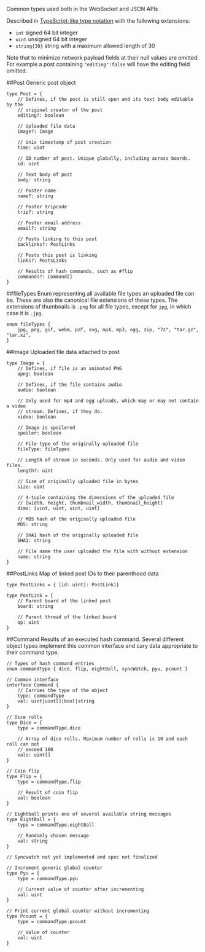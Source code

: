 Common types used both in the WebSocket and JSON APIs

Described in
[TypeScript-like type notation](https://www.typescriptlang.org/docs/handbook/interfaces.html)
with the following extensions:
- `int` signed 64 bit integer
- `uint` unsigned 64 bit integer
- `string{30}` string with a maximum allowed length of 30

Note that to minimize network payload fields at their null values are omitted.
For example a post containing `"editing":false` will have the editing field
omitted.

##Post
Generic post object
```
type Post = {
	// Defines, if the post is still open and its text body editable by the
	// original creator of the post
	editing?: boolean

	// Uploaded file data
	image?: Image

	// Unix timestamp of post creation
	time: uint

	// ID number of post. Unique globally, including across boards.
	id: uint

	// Text body of post
	body: string

	// Poster name
	name?: string

	// Poster tripcode
	trip?: string

	// Poster email address
	email?: string

	// Posts linking to this post
	backlinks?: PostLinks

	// Posts this post is linking
	links?: PostsLinks

	// Results of hash commands, such as #flip
	commands?: Command[]
}
```

##fileTypes
Enum representing all available file types an uploaded file can be. These are
also the canonical file extensions of these types. The extensions of thumbnails
is `.png` for all file types, except for `jpg`, in which case it is `.jpg`.
```
enum fileTypes {
	jpg, png, gif, webm, pdf, svg, mp4, mp3, ogg, zip, "7z", "tar.gz", "tar.xz",
}
```

##Image
Uploaded file data attached to post
```
type Image = {
	// Defines, if file is an animated PNG
	apng: boolean

	// Defines, if the file contains audio
	audio: boolean

	// Only used for mp4 and ogg uploads, which may or may not contain a video
	// stream. Defines, if they do.
	video: boolean

	// Image is spoilered
	spoiler: boolean

	// File type of the originally uploaded file
	fileType: fileTypes

	// Length of stream in seconds. Only used for audio and video files.
	length?: uint

	// Size of originally uploaded file in bytes
	size: uint

	// 4-tuple containing the dimensions of the uploaded file
	// [width, height, thumbnail_width, thumbnail_height]
	dims: [uint, uint, uint, uint]

	// MD5 hash of the originally uploaded file
	MD5: string

	// SHA1 hash of the originally uploaded file
	SHA1: string

	// File name the user uploaded the file with without extension
	name: string
}
```

##PostLinks
Map of linked post IDs to their parenthood data
```
type PostLinks = { [id: uint]: PostLink)}

type PostLink = {
	// Parent board of the linked post
	board: string

	// Parent thread of the linked board
	op: uint
}
```

##Command
Results of an executed hash command. Several different object types implement
this common interface and cary data appropriate to their command type.
```
// Types of hash command entries
enum commandType { dice, flip, eightBall, syncWatch, pyu, pcount }

// Common interface
interface Command {
	// Carries the type of the object
	type: commandType
	val: uint|uint[]|bool|string
}

// Dice rolls
type Dice = {
	type = commandType.dice

	// Array of dice rolls. Maximum number of rolls is 10 and each roll can not
	// exceed 100
	vals: uint[]
}

// Coin flip
type Flip = {
	type = commandType.flip

	// Result of coin flip
	val: boolean
}

// Eightball prints one of several available string messages
type EightBall = {
	type = commandType.eightBall

	// Randomly chosen message
	val: string
}

// Syncwatch not yet implemented and spec not finalized

// Increment generic global counter
type Pyu = {
	type = commandType.pyu

	// Current value of counter after incrementing
	val: uint
}

// Print current global counter without incrementing
type Pcount = {
	type = commandType.pcount

	// Value of counter
	val: uint
}
```
